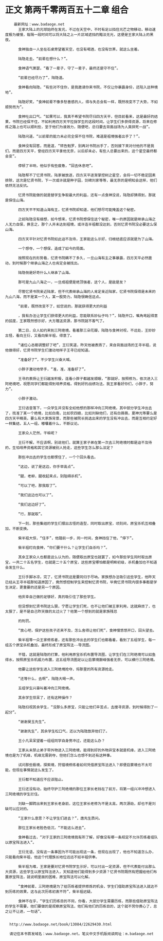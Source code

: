 # 正文 第两千零两百五十二章 组合
        最新网址：www.badaoge.net
          王家大陆上的光球始终在发光，不过在天空中，不时有足以挡住光芒之物移动，移动速度极为缓慢，每隔一段时间可以将大陆之上一片区域遮挡的黯淡无光，这便是王家大陆上的黑夜。
      
          食神独自一人坐在石桌旁望着天空，也没有喝酒，也没有饮茶，就这么坐着。
      
          陆隐走去，“前辈在想什么？”。
      
          食神语气萧瑟，“看了一辈子，守了一辈子，最终还是守不住”。
      
          “前辈已经尽力了”，陆隐道。
      
          食神看向陆隐，“有些对不住你，是我邀请你来书院，不仅让你暴露身份，还陷入这种境地”。
      
          陆隐好笑，“食神前辈不像多愁善感的人，得与失总会有一样，既然改变不了大势，不如顺势而为”。
      
          食神吐出口气，“如果可以，我真不希望书院尽归四方天平，但目前看来，这是最好的结果，书院已经保不住，不如利用四方天平拉拢学生的这段时间，让学生们多获得资源，将来在修炼之路上也可以顺利些，至于他们为谁效力，随便吧，总归要去背面战场为人类拼死一战”。
      
          陆隐问道，“以前辈的能力未必完全保不住书院，难道是祖境强者出手了？”。
      
          食神没有回答，而是道，“转告魁罗，别再对书院出手了，否则接下来对付他的不是我们，而是四方天平，曾经四方天平拿他无奈，以后却未必，有些人总要出来的，这个星空最终都会变”。
      
          停顿了半响，他似乎有些疲惫，“回去休息吧”。
      
          陆隐帮不了忆贤书院，陆家被放逐，四方天平逐渐掌控树之星空，会将一切不稳定因素排除，这次是忆贤书院，下一次或许就是种子园，剑碑刘家等等，最无奈的是明知会这样，他们依然无法反抗。
      
          忆贤书院能做的就是替学生争取最大的利益，还有一点食神没说，陆隐却猜得到，那就是保住山海。
      
          四方天平不知道山海有主，忆贤书院却知道，他们想尽可能掩盖这个秘密。
      
          之前陆隐没有细想，如今想来，忆贤书院想保住这个秘密，唯一的原因就是继承山海之人无力自保，换言之，那个人并未达到祖境，或许连半祖都没达到，否则忆贤书院没必要这么保山海。
      
          四方天平针对忆贤书院如此迫不及待，王家能这么示好，归根结底应该就是为了山海。
      
          一个想夺，一个想保，造成了如今的局面。
      
          按照现在的形势看，忆贤书院瞒不了多久，一旦山海有主之事暴露，四方天平必然震动，到时候那个继承山海之人也肯定会被找出。
      
          陆隐倒是好奇什么人继承了山海。
      
          那可是九山八海之一，一旦成祖便是绝顶强者，这个人，是敌是友？
      
          尽管忆贤书院亲近陆家，但不代表继承山海的人肯定亲近陆家，忆贤书院保得是未来的九山八海，而不是某一个人，某一股势力，陆隐很确信这点。
      
          “前辈，既然改变不了，如您说的，那就获得更大的利益
      
          ，我有办法让学生们获得更大的利益，您能联系妙仙子吗？”，陆隐开口，嘴角弯起得意的弧度，王家既然想示好，大方赠送资源，那书院就不客气了。
      
          第二日，众人如约来到三阿绝境，看着那三朵花瓣，陆隐与食神对视，不远处，王妙妙古怪，看向王衍，又看向柴半祖，得意了。
      
          “诸位心态都调整好了吧”，王衍笑道，昨天他被表扬了，来自背面战场的王寻半祖，说他做得好，忆贤书院学生们激动地样子王寻已经知道。
      
          “准备好了”，不少学生兴奋大喊。
      
          小胖子激动地举手，“准，准，准备好了”。
      
          王寻的表扬让王衍越发积极，连看小胖子都越发顺眼，“那就好，按照修为，依次进入三阿绝境吧，祝愿同学们都能得到培养资格，得到好的战绩功法，我王家看好你们，小胖子，努力”。
      
          小胖子激动。
      
          王衍话音落下，一众学生并没有全如他想的那样冲向三阿绝境，其中部分学生冲出去了，找准了某一个绝境，比如白南，比如农四娘，比如刘缺他们，还有白薇薇，夏神光等要么是四方天平精英，要么有大家族背景，而那些被院长挑选出来的学生没有冲出去，而是互相约定好一样集结，五人一组，嘟囔着什么，不断议论。
      
          王家众人茫然，干嘛呢？
      
          王衍不解，不应该啊，别说他们，就算王家子弟在第一次去三阿绝境时都是迫不及待的，生怕培养资格和其它资源被别人抢走，这些学生怎么那么淡定？
      
          那些冲出去的学生也都愣住了，一个个回头看去。
      
          “这边，说了是这边，你手举高点”。
      
          “腿，老柳，腿收起来点，别阻碍杀机”。
      
          “可以了吧，那我取了”。
      
          “我们这边也可以了”。
      
          “我们这边好了”。
      
          “行，那就取”。
      
          下一刻，那些集结的学生们摆出古怪的造型，同时取出原宝，顷刻间，原宝杀机互相叠加，不断变换。
      
          柴半祖大惊，“住手”，他踏前一步，同一时间，食神挡住了他，“停下”。
      
          柴半祖盯向食神，“你们要干什么？让学生们自杀吗？”。
      
          其余王家众人也都是这么认为的，随便取出原宝也就罢了，如今那些学生同时取出原宝，一共二十五名学生，也就是二十五个原宝，这些原宝哪怕都是明眸初级，杀机叠加也不知道会发生什么。
      
          王衍手脚冰凉，完了，忆贤书院这是要同归于尽呐，家族想办法吸引这些学生，他昨天已经从王寻半祖那知道原因了，竟然想控制学生来控制忆贤书院，毕竟忆贤书院内很多事都是学生决定，更重要的还是另一个原因。
      
          他庆幸自己做的足够好，真的吸引住了那些学生。
      
          但没想到忆贤书院这么狠，宁愿让学生们死，也不让他们被王家利用，这就麻烦了，也太狠了，是不是自己昨天做的太过火了？他第一个想到的就是家族残忍
      
          的刑罚。
      
          “放心吧，保护这些孩子还来不及，怎么舍得让他们死”，食神慢悠悠开口，回头望去。
      
          柴半祖等一众王家修炼者，还有那些冲出去的学生们也都看着，看到了五组学生，每一组五个原宝杀机叠加，最终形成了原宝阵法--导流图。
      
          不错，这就是陆隐的打算，他利用原宝杀机布置导流图，让学生们在三阿绝境可以如鱼得水，按照原宝杀机威力布置，这五组导流图足以让启蒙境巅峰强者无奈，可以横行三阿绝境。
      
          他要让这些学生进入三阿绝境抢夺，将那里的所有资源抢走。
      
          “还等什么，去啊”，陆隐大喝一声。
      
          五组学生兴奋叫着冲向三阿绝境。
      
          其余学生惊呆了，还有这种操作？
      
          陆隐扫视其余学生，“没那么多原宝，只能让他们辛苦点，去搜寻资源，到时候得到了一起分”。
      
          “谢谢昊玉先生”。
      
          “谢谢先生”，其余学生松口气，还以为陆隐放弃他们了。
      
          王小凡呆呆望着一组组同学自身旁冲过，还能这么办？
      
          王家从未禁止弟子带外物进入三阿绝境，能得到好的外物异宝本就是机缘，进入三阿绝境也是为了机缘，机缘无需剥夺，但他们怎么也想不到还有这种事。
      
          试问那些极境，探索境，狩猎境修炼者如何凭借原宝阵法进入？即便启蒙境也不太可能，但现在事情就这么发生了。
      
          王衍都不知道应不应该阻止。
      
          王衍还没有动，始终守护三阿绝境的那位王家长老挡在了前方，将第一组兴冲冲想进入三阿绝境的学生拦住。
      
          刘缺一脚跨出来到王家长老身前，这位王家长老修为不是太高，两次源劫，却也不是刘缺可以应对的。
      
          “王家什么意思？不让学生们进去？”，唐先生质问。
      
          那位王家长老脸色低沉，“不能这么进去”。
      
          食神看过去，“对于王家的三阿绝境我有所了解，好像没有哪一条规定不允许历练者组队以原宝阵法进入”。
      
          王衍无语，没有这一条事因为不可能出现这一条，但现在出现了，他也不知道怎么办，只能看向柴半祖，他这个代理族长地位远远不如半祖供奉。
      
          柴半祖为难，王家是要对忆贤书院学生示好，可以付出一定资源，但不代表能付出那么大资源，这些学生以原宝阵法进入，天知道他们能得到多少资源？忆贤书院既然有把握给他们布置原宝阵法，就说明里面的困难，原宝阵法可以化解。
      
          “食神前辈，三阿绝境是为了给历练者提供修炼的机会，学生们借助原宝阵法进入就达不到历练的效果，这与此次历练初衷不符”，柴半祖迟疑。
      
          食神不在乎，“学生们历练目的不同，你看，大部分学生需要历练，而那些借助原宝阵法的学生不需要，他们要做的是观察原宝阵法，他们有他们的历练目的，这个就不劳你费心了，总之让不让进，一句话”。
      
      
      http://www.badaoge.net/book/13084/22629430.html
      
      请记住本书首发域名：www.badaoge.net。笔尖中文手机版阅读网址：m.badaoge.net